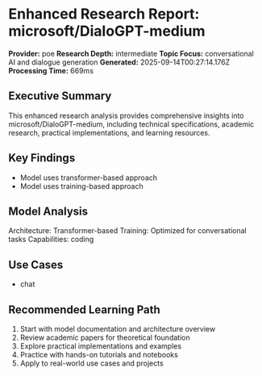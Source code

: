 # Enhanced Research Report: microsoft/DialoGPT-medium

**Provider:** poe
**Research Depth:** intermediate
**Topic Focus:** conversational AI and dialogue generation
**Generated:** 2025-09-14T00:27:14.176Z
**Processing Time:** 669ms

## Executive Summary

This enhanced research analysis provides comprehensive insights into microsoft/DialoGPT-medium, including technical specifications, academic research, practical implementations, and learning resources.

## Key Findings

- Model uses transformer-based approach
- Model uses training-based approach

## Model Analysis

Architecture: Transformer-based
Training: Optimized for conversational tasks
Capabilities: coding

## Use Cases

- chat

## Recommended Learning Path

1. Start with model documentation and architecture overview
2. Review academic papers for theoretical foundation
3. Explore practical implementations and examples
4. Practice with hands-on tutorials and notebooks
5. Apply to real-world use cases and projects

